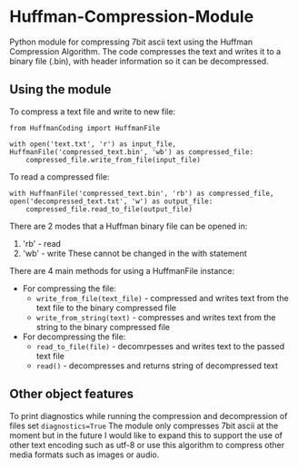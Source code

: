 # Huffman-Compression-Module
Python module for compressing 7bit ascii text using the Huffman Compression Algorithm. The code compresses the text and writes it to a binary file (.bin), with header information so it can be decompressed.

## Using the module
To compress a text file and write to new file:
```
from HuffmanCoding import HuffmanFile
  
with open('text.txt', 'r') as input_file, HuffmanFile('compressed_text.bin', 'wb') as compressed_file:
    compressed_file.write_from_file(input_file)
```

To read a compressed file:
```
with HuffmanFile('compressed_text.bin', 'rb') as compressed_file, open('decompressed_text.txt', 'w') as output_file:
    compressed_file.read_to_file(output_file)
```
There are 2 modes that a Huffman binary file can be opened in:
1. 'rb' - read
2. 'wb' - write
These cannot be changed in the with statement

There are 4 main methods for using a HuffmanFile instance:
- For compressing the file:
  - `write_from_file(text_file)` - compressed and writes text from the text file to the binary compressed file
  - `write_from_string(text)` - compresses and writes text from the string to the binary compressed file
- For decompressing the file:
  - `read_to_file(file)` - decomrpesses and writes text to the passed text file
  - `read()` - decompresses and returns string of decompressed text
  
## Other object features
To print diagnostics while running the compression and decompression of files set `diagnostics=True`
The module only compresses 7bit ascii at the moment but in the future I would like to expand this to support the use of other text encoding such as utf-8 or use this algorithm to compress other media formats such as images or audio.
